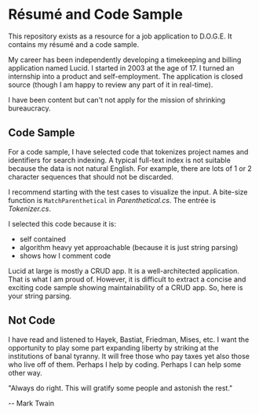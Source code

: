 # Résumé and Code Sample
This repository exists as a resource for a job application to D.O.G.E.
It contains my résumé and a code sample.

My career has been independently developing a timekeeping and billing application named Lucid.
I started in 2003 at the age of 17.
I turned an internship into a product and self-employment.
The application is closed source (though I am happy to review any part of it in real-time).

I have been content but can't not apply for the mission of shrinking bureaucracy.

## Code Sample
For a code sample, I have selected code that tokenizes project names and identifiers for search indexing.
A typical full-text index is not suitable because the data is not natural English.
For example, there are lots of 1 or 2 character sequences that should not be discarded.

I recommend starting with the test cases to visualize the input.
A bite-size function is `MatchParenthetical` in *Parenthetical.cs*.
The entrée is *Tokenizer.cs*.

I selected this code because it is:
- self contained
- algorithm heavy yet approachable (because it is just string parsing)
- shows how I comment code

Lucid at large is mostly a CRUD app.
It is a well-architected application.
That is what I am proud of.
However, it is difficult to extract a concise and exciting code sample showing maintainability of a CRUD app.
So, here is your string parsing.

## Not Code
I have read and listened to Hayek, Bastiat, Friedman, Mises, etc.
I want the opportunity to play some part expanding liberty by striking at the institutions of banal tyranny.
It will free those who pay taxes yet also those who live off of them.
Perhaps I help by coding. Perhaps I can help some other way.

"Always do right. This will gratify some people and astonish the rest."

-- Mark Twain